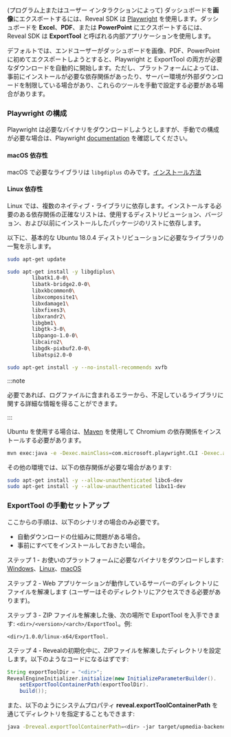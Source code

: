  (プログラム上またはユーザー インタラクションによって) ダッシュボードを**画像**にエクスポートするには、Reveal SDK は [Playwright](https://playwright.dev/java/) を使用します。ダッシュボードを **Excel**、**PDF**、または **PowerPoint** にエクスポートするには、Reveal SDK は **ExportTool** と呼ばれる内部アプリケーションを使用します。

デフォルトでは、エンドユーザーがダッシュボードを画像、PDF、PowerPoint に初めてエクスポートしようとすると、Playwright と ExportTool の両方が必要なダウンロードを自動的に開始します。ただし、プラットフォームによっては、事前にインストールが必要な依存関係があったり、サーバー環境が外部ダウンロードを制限している場合があり、これらのツールを手動で設定する必要がある場合があります。

### Playwright の構成

Playwright は必要なバイナリをダウンロードしようとしますが、手動での構成が必要な場合は、Playwright [documentation](https://playwright.dev/java/docs/intro) を確認してください。

#### macOS 依存性

macOS で必要なライブラリは `libgdiplus` のみです。[インストール方法](https://learn.microsoft.com/th-th/dotnet/core/install/macos#libgdiplus)

#### Linux 依存性

Linux では、複数のネイティブ・ライブラリに依存します。インストールする必要のある依存関係の正確なリストは、使用するディストリビューション、バージョン、および以前にインストールしたパッケージのリストに依存します。

以下に、基本的な Ubuntu 18.0.4 ディストリビューションに必要なライブラリの一覧を示します。


```bash
sudo apt-get update

sudo apt-get install -y libgdiplus\
        libatk1.0-0\
        libatk-bridge2.0-0\
        libxkbcommon0\
        libxcomposite1\
        libxdamage1\
        libxfixes3\
        libxrandr2\
        libgbm1\
        libgtk-3-0\
        libpango-1.0-0\
        libcairo2\
        libgdk-pixbuf2.0-0\
        libatspi2.0-0    

sudo apt-get install -y --no-install-recommends xvfb 
```

:::note

必要であれば、ログファイルに含まれるエラーから、不足しているライブラリに関する詳細な情報を得ることができます。

:::

Ubuntu を使用する場合は、[Maven](https://maven.apache.org/install.html) を使用して Chromium の依存関係をインストールする必要があります。

```bash
mvn exec:java -e -Dexec.mainClass=com.microsoft.playwright.CLI -Dexec.args="install-deps chromium"
```

その他の環境では、以下の依存関係が必要な場合があります:

```bash
sudo apt-get install -y --allow-unauthenticated libc6-dev
sudo apt-get install -y --allow-unauthenticated libx11-dev
```

### ExportTool の手動セットアップ

ここからの手順は、以下のシナリオの場合のみ必要です。
- 自動ダウンロードの仕組みに問題がある場合。
- 事前にすべてをインストールしておきたい場合。

ステップ 1 - お使いのプラットフォームに必要なバイナリをダウンロードします: [Windows](https://download.infragistics.com/reveal/builds/sdk/java/ExportTool/1.0.0/win-x64.zip?gasource=(direct)&gamedium=(none)&gacampaign=(not%20set)&gaterm=&gagclid=&_ga=2.151744764.435154113.1670459953-590137784.1670459953)、[Linux](https://download.infragistics.com/reveal/builds/sdk/java/ExportTool/1.0.0/linux-x64.zip?_ga=2.151744764.435154113.1670459953-590137784.1670459953)、[macOS](https://download.infragistics.com/reveal/builds/sdk/java/ExportTool/1.0.0/osx-x64.zip?_ga=2.151744764.435154113.1670459953-590137784.1670459953)

ステップ 2 - Web アプリケーションが動作しているサーバーのディレクトリにファイルを解凍します (ユーザーはそのディレクトリにアクセスできる必要があります)。

ステップ 3 - ZIP ファイルを解凍した後、次の場所で ExportTool を入手できます: `<dir>/<version>/<arch>/ExportTool`。例:

`<dir>/1.0.0/linux-x64/ExportTool.`

ステップ 4 - Revealの初期化中に、ZIPファイルを解凍したディレクトリを設定します。以下のようなコードになるはずです:

```java
String exportToolDir = "<dir>";
RevealEngineInitializer.initialize(new InitializeParameterBuilder().
    setExportToolContainerPath(exportToolDir).
    build());
```

また、以下のようにシステムプロパティ **reveal.exportToolContainerPath** を通じてディレクトリを指定することもできます:

```bash
java -Dreveal.exportToolContainerPath=<dir> -jar target/upmedia-backend-spring.war
```